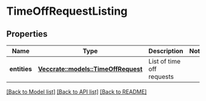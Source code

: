 # TimeOffRequestListing

## Properties

Name | Type | Description | Notes
------------ | ------------- | ------------- | -------------
**entities** | [**Vec<crate::models::TimeOffRequest>**](TimeOffRequest.md) | List of time off requests | 

[[Back to Model list]](../README.md#documentation-for-models) [[Back to API list]](../README.md#documentation-for-api-endpoints) [[Back to README]](../README.md)


